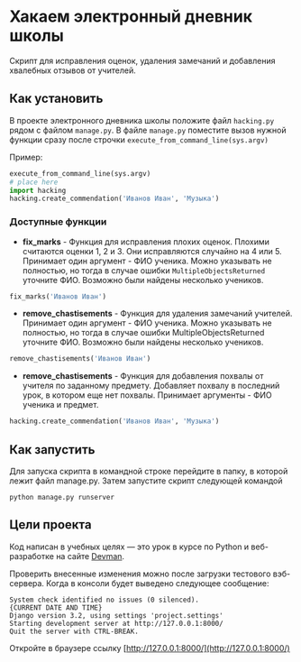 # Хакаем электронный дневник школы

Скрипт для исправления оценок, удаления замечаний и добавления хвалебных отзывов от учителей.

## Как установить

В проекте электронного дневника школы положите файл `hacking.py` рядом с файлом `manage.py`.
В файле `manage.py` поместите вызов нужной функции сразу после строчки `execute_from_command_line(sys.argv)`

Пример:

```python
execute_from_command_line(sys.argv)
# place here
import hacking
hacking.create_commendation('Иванов Иван', 'Музыка')
```

### Доступные функции

- **fix_marks** - Функция для исправления плохих оценок. Плохими считаются оценки 1, 2 и 3. Они исправляются случайно
на 4 или 5. Принимает один аргумент - ФИО ученика. Можно указывать не полностью, но тогда в случае ошибки 
`MultipleObjectsReturned` уточните ФИО. Возможно были найдены несколько учеников.
```python
fix_marks('Иванов Иван')
```
- **remove_chastisements** - Функция для удаления замечаний учителей.
Принимает один аргумент - ФИО ученика. Можно указывать не полностью, но тогда в случае ошибки 
MultipleObjectsReturned уточните ФИО. Возможно были найдены несколько учеников.
```python
remove_chastisements('Иванов Иван')
```
- **remove_chastisements** - Функция для добавления похвалы от учителя по заданному предмету.
Добавляет похвалу в последний урок, в котором еще нет похвалы.
Принимает аргументы - ФИО ученика и предмет.
```python
hacking.create_commendation('Иванов Иван', 'Музыка')
```
  
## Как запустить

Для запуска скрипта в командной строке перейдите в папку, в которой лежит файл manage.py. Затем запустите скрипт
следующей командой

```
python manage.py runserver
``` 


## Цели проекта

Код написан в учебных целях — это урок в курсе по Python и веб-разработке на сайте [Devman](https://dvmn.org).

Проверить внесенные изменения можно после загрузки тестового вэб-сервера. 
Когда в консоли будет выведено следующее сообщение:

```angular2html
System check identified no issues (0 silenced).
{CURRENT DATE AND TIME}
Django version 3.2, using settings 'project.settings'
Starting development server at http://127.0.0.1:8000/
Quit the server with CTRL-BREAK.
```

Откройте в браузере ссылку [http://127.0.0.1:8000/](http://127.0.0.1:8000/)